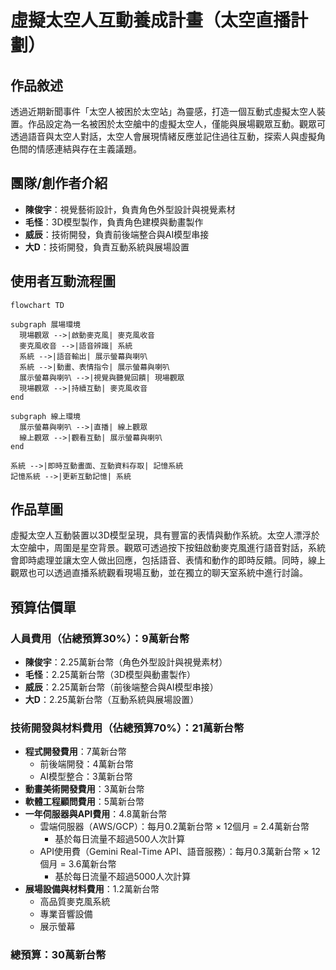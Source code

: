 # 虛擬太空人互動養成計畫（太空直播計劃）

## 作品敘述
透過近期新聞事件「太空人被困於太空站」為靈感，打造一個互動式虛擬太空人裝置。作品設定為一名被困於太空艙中的虛擬太空人，僅能與展場觀眾互動。觀眾可透過語音與太空人對話，太空人會展現情緒反應並記住過往互動，探索人與虛擬角色間的情感連結與存在主義議題。

## 團隊/創作者介紹
- **陳俊宇**：視覺藝術設計，負責角色外型設計與視覺素材
- **毛怪**：3D模型製作，負責角色建模與動畫製作
- **威辰**：技術開發，負責前後端整合與AI模型串接
- **大D**：技術開發，負責互動系統與展場設置

## 使用者互動流程圖
```mermaid
flowchart TD

subgraph 展場環境
  現場觀眾 -->|啟動麥克風| 麥克風收音
  麥克風收音 -->|語音辨識| 系統
  系統 -->|語音輸出| 展示螢幕與喇叭
  系統 -->|動畫、表情指令| 展示螢幕與喇叭
  展示螢幕與喇叭 -->|視覺與聽覺回饋| 現場觀眾
  現場觀眾 -->|持續互動| 麥克風收音
end

subgraph 線上環境
  展示螢幕與喇叭 -->|直播| 線上觀眾
  線上觀眾 -->|觀看互動| 展示螢幕與喇叭
end

系統 -->|即時互動畫面、互動資料存取| 記憶系統
記憶系統 -->|更新互動記憶| 系統
```

## 作品草圖
虛擬太空人互動裝置以3D模型呈現，具有豐富的表情與動作系統。太空人漂浮於太空艙中，周圍是星空背景。觀眾可透過按下按鈕啟動麥克風進行語音對話，系統會即時處理並讓太空人做出回應，包括語音、表情和動作的即時反饋。同時，線上觀眾也可以透過直播系統觀看現場互動，並在獨立的聊天室系統中進行討論。

## 預算估價單

### 人員費用（佔總預算30%）：9萬新台幣
- **陳俊宇**：2.25萬新台幣（角色外型設計與視覺素材）
- **毛怪**：2.25萬新台幣（3D模型與動畫製作）
- **威辰**：2.25萬新台幣（前後端整合與AI模型串接）
- **大D**：2.25萬新台幣（互動系統與展場設置）

### 技術開發與材料費用（佔總預算70%）：21萬新台幣
- **程式開發費用**：7萬新台幣
  - 前後端開發：4萬新台幣
  - AI模型整合：3萬新台幣
- **動畫美術開發費用**：3萬新台幣
- **軟體工程顧問費用**：5萬新台幣
- **一年伺服器與API費用**：4.8萬新台幣
  - 雲端伺服器（AWS/GCP）：每月0.2萬新台幣 × 12個月 = 2.4萬新台幣
    - 基於每日流量不超過500人次計算
  - API使用費（Gemini Real-Time API、語音服務）：每月0.3萬新台幣 × 12個月 = 3.6萬新台幣
    - 基於每日流量不超過5000人次計算
- **展場設備與材料費用**：1.2萬新台幣
  - 高品質麥克風系統
  - 專業音響設備
  - 展示螢幕

### 總預算：30萬新台幣


